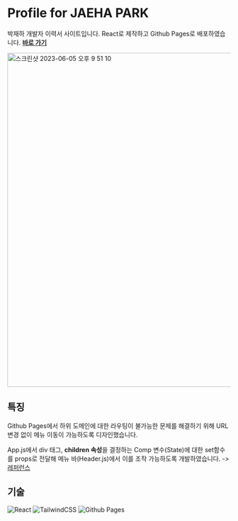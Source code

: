 # Profile for JAEHA PARK

박재하 개발자 이력서 사이트입니다.
React로 제작하고 Github Pages로 배포하였습니다.
**[바로 가기](https://parkjackdaw.com)**

<img width="753" alt="스크린샷 2023-06-05 오후 9 51 10" src="https://github.com/soddokayo/soddokayo.github.io/assets/89368738/1ba81b09-d1f5-42c4-93ef-507c0558a6bb">

## 특징

Github Pages에서 하위 도메인에 대한 라우팅이 불가능한 문제를 해결하기 위해 URL 변경 없이 메뉴 이동이 가능하도록 디자인했습니다.

App.js에서 div 태그, **children 속성**을 결정하는 Comp 변수(State)에 대한 set함수를 props로 전달해 
메뉴 바(Header.js)에서 이를 조작 가능하도록 개발하였습니다. -> [레퍼런스](https://velog.io/@candyroom136/react-%ED%95%A8%EC%88%98%ED%98%95%ED%95%98%EC%9C%84%EC%BB%B4%ED%8F%AC%EB%84%8C%ED%8A%B8%EC%97%90%EC%84%9C-%ED%95%A8%EC%88%98%ED%98%95%EC%83%81%EC%9C%84%EC%BB%B4%ED%8F%AC%EB%84%8C%ED%8A%B8-state%EB%B3%80%EA%B2%BD%ED%95%98%EA%B8%B0)


## 기술

![React](https://img.shields.io/badge/React-61DAFB?style=flat-square&logo=React&logoColor=white)
![TailwindCSS](https://img.shields.io/badge/TailwindCSS-06B6D4?style=flat-square&logo=Tailwind-CSS&logoColor=white)
![Github Pages](https://img.shields.io/badge/GitHub-181717?style=flat-square&logo=GitHub&logoColor=white)
